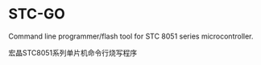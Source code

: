 STC-GO
======

Command line programmer/flash tool for STC 8051 series microcontroller.

宏晶STC8051系列单片机命令行烧写程序
